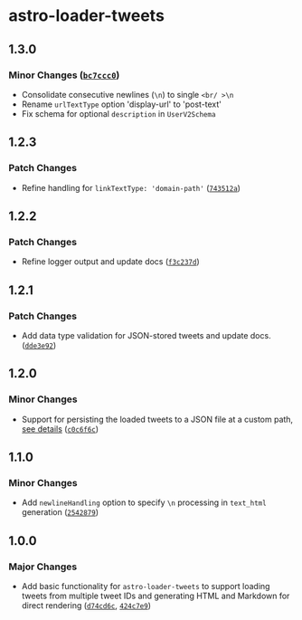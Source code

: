 # astro-loader-tweets

## 1.3.0

### Minor Changes ([`bc7ccc0`](https://github.com/lin-stephanie/astro-loaders/commit/bc7ccc09581913a47132e8b691d57c9ba54ca763))

- Consolidate consecutive newlines (`\n`) to single `<br/ >\n` 
- Rename `urlTextType` option 'display-url' to 'post-text'
- Fix schema for optional `description` in `UserV2Schema`

## 1.2.3

### Patch Changes

- Refine handling for `linkTextType: 'domain-path'` ([`743512a`](https://github.com/lin-stephanie/astro-loaders/commit/743512a5722d4ab33b795f8ceb57977ee3b398c1))

## 1.2.2

### Patch Changes

- Refine logger output and update docs ([`f3c237d`](https://github.com/lin-stephanie/astro-loaders/commit/f3c237df1b014f1fb017085688395fd1b4d40648))

## 1.2.1

### Patch Changes

- Add data type validation for JSON-stored tweets and update docs. ([`dde3e92`](https://github.com/lin-stephanie/astro-loaders/commit/dde3e926b8ba52b4c30bee10d187e6e48a90c5ba))

## 1.2.0

### Minor Changes

- Support for persisting the loaded tweets to a JSON file at a custom path, [see details](https://github.com/lin-stephanie/astro-loaders/tree/main/packages/astro-loader-tweets#about-the-storage-configuration) ([`c0c6f6c`](https://github.com/lin-stephanie/astro-loaders/commit/c0c6f6cc569ba81da1d1e98dd9342fe953382939))

## 1.1.0

### Minor Changes

- Add `newlineHandling` option to specify `\n` processing in `text_html` generation ([`2542879`](https://github.com/lin-stephanie/astro-loaders/commit/2542879d4c27a4bfe6957b6288189116e6cd696a))

## 1.0.0

### Major Changes

- Add basic functionality for `astro-loader-tweets` to support loading tweets from multiple tweet IDs and generating HTML and Markdown for direct rendering ([`d74cd6c`](https://github.com/lin-stephanie/astro-loaders/commit/d74cd6cae34643942e7f1d52918495b3810c1e55), [`424c7e9`](https://github.com/lin-stephanie/astro-loaders/commit/424c7e92d5e15bb89a9c5377398144d4edf31a3c))
